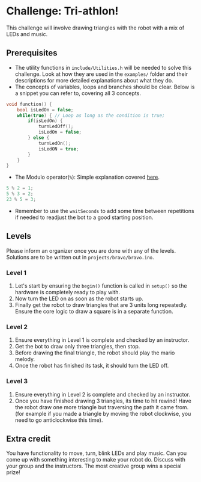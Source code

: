 # Challenge: Tri-athlon!

This challenge will involve drawing triangles with the robot with a mix of LEDs and music.

## Prerequisites

- The utility functions in `include/Utilities.h` will be needed to solve this challenge. Look at how they are used in the `examples/` folder and their descriptions for more detailed explanations about what they do.
- The concepts of variables, loops and branches should be clear. Below is a snippet you can refer to, covering all 3 concepts.

```cpp
void function() {
    bool isLedOn = false;
    while(true) { // Loop as long as the condition is true;
        if(isLedOn) {
            turnLedOff();
            isLedOn = false;
        } else {
            turnLedOn();
            isLedON = true;
        }
    }
}
```

- The Modulo operator(`%`): Simple explanation covered [here](https://www.reddit.com/r/explainlikeimfive/comments/1xws9k/comment/cffanex).

```cpp
5 % 2 = 1;
5 % 3 = 2;
23 % 5 = 3;
```

- Remember to use the `waitSeconds` to add some time between repetitions if needed to readjust the bot to a good starting position.

## Levels

Please inform an organizer once you are done with any of the levels. Solutions are to be written out in `projects/bravo/bravo.ino`.

### Level 1

1. Let's start by ensuring the `begin()` function is called in `setup()` so the hardware is completely ready to play with.
2. Now turn the LED on as soon as the robot starts up.
3. Finally get the robot to draw triangles that are 3 units long repeatedly. Ensure the core logic to draw a square is in a separate function.

### Level 2

1. Ensure everything in Level 1 is complete and checked by an instructor.
2. Get the bot to draw only three triangles, then stop.
3. Before drawing the final triangle, the robot should play the mario melody.
4. Once the robot has finished its task, it should turn the LED off.

### Level 3

1. Ensure everything in Level 2 is complete and checked by an instructor.
2. Once you have finished drawing 3 triangles, its time to hit rewind! Have the robot draw one more triangle but traversing the path it came from. (for example if you made a triangle by moving the robot clockwise, you need to go anticlockwise this time).

## Extra credit

You have functionality to move, turn, blink LEDs and play music. Can you come up with something interesting to make your robot do. Discuss with your group and the instructors. The most creative group wins a special prize!
